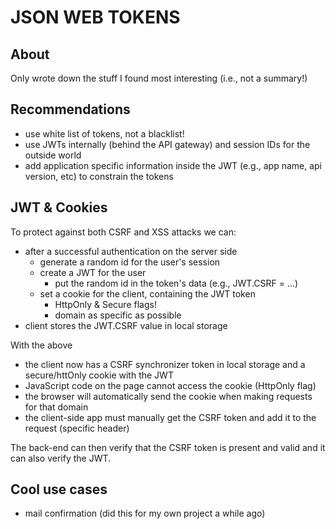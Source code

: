 # JSON WEB TOKENS

## About
Only wrote down the stuff I found most interesting (i.e., not a summary!)

## Recommendations
* use white list of tokens, not a blacklist!
* use JWTs internally (behind the API gateway) and session IDs for the outside world
* add application specific information inside the JWT (e.g., app name, api version, etc) to constrain the tokens

## JWT & Cookies
To protect against both CSRF and XSS attacks we can:
* after a successful authentication on the server side
  * generate a random id for the user's session
  * create a JWT for the user
    * put the random id in the token's data (e.g., JWT.CSRF = ...)
  * set a cookie for the client, containing the JWT token
    * HttpOnly & Secure flags!
    * domain as specific as possible
* client stores the JWT.CSRF value in local storage

With the above
* the client now has a CSRF synchronizer token in local storage and a secure/httOnly cookie with the JWT
* JavaScript code on the page cannot access the cookie (HttpOnly flag)
* the browser will automatically send the cookie when making requests for that domain
* the client-side app must manually get the CSRF token and add it to the request (specific header)

The back-end can then verify that the CSRF token is present and valid and it can also verify the JWT.

## Cool use cases
* mail confirmation (did this for my own project a while ago)
